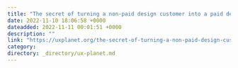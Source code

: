 ```yaml
---
title: "The secret of turning a non-paid design customer into a paid design customer project "
date: 2022-11-10 18:06:58 +0000
dateadded: 2022-11-11 00:01:51 +0000
description: ""
link: "https://uxplanet.org/the-secret-of-turning-a-non-paid-design-customer-into-a-paid-design-customer-project-5fcdcf9099a?source=rss----819cc2aaeee0---4"
category:
directory: _directory/ux-planet.md
---
```

